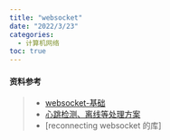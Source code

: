 ```yaml
---
title: "websocket"
date: "2022/3/23"
categories:
  - 计算机网络
toc: true
---
```


#### 资料参考

> - [websocket-基础](https://juejin.cn/post/6844903544978407431)
> - [心跳检测、离线等处理方案](https://juejin.cn/post/6945057379834675230)
> - [reconnecting websocket 的库]
